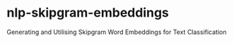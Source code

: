 # nlp-skipgram-embeddings
Generating and Utilising Skipgram Word Embeddings for Text Classification
